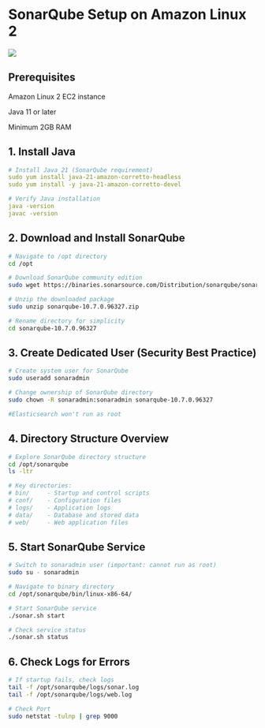 # SonarQube Setup on Amazon Linux 2

![](https://buddy.works/guides/covers/sonarqube/sonarqube-share.png)

## Prerequisites

Amazon Linux 2 EC2 instance

Java 11 or later

Minimum 2GB RAM

## 1. Install Java

```yaml
# Install Java 21 (SonarQube requirement)
sudo yum install java-21-amazon-corretto-headless
sudo yum install -y java-21-amazon-corretto-devel

# Verify Java installation
java -version
javac -version
```

## 2. Download and Install SonarQube

```bash
# Navigate to /opt directory
cd /opt

# Download SonarQube community edition
sudo wget https://binaries.sonarsource.com/Distribution/sonarqube/sonarqube-10.7.0.96327.zip

# Unzip the downloaded package
sudo unzip sonarqube-10.7.0.96327.zip

# Rename directory for simplicity
cd sonarqube-10.7.0.96327
```

## 3. Create Dedicated User (Security Best Practice)

```bash
# Create system user for SonarQube
sudo useradd sonaradmin

# Change ownership of SonarQube directory
sudo chown -R sonaradmin:sonaradmin sonarqube-10.7.0.96327

#Elasticsearch won't run as root
```

## 4. Directory Structure Overview

```bash
# Explore SonarQube directory structure
cd /opt/sonarqube
ls -ltr

# Key directories:
# bin/     - Startup and control scripts
# conf/    - Configuration files
# logs/    - Application logs
# data/    - Database and stored data
# web/     - Web application files
```

## 5. Start SonarQube Service

```bash
# Switch to sonaradmin user (important: cannot run as root)
sudo su - sonaradmin

# Navigate to binary directory
cd /opt/sonarqube/bin/linux-x86-64/

# Start SonarQube service
./sonar.sh start

# Check service status
./sonar.sh status
```

## 6. Check Logs for Errors

```bash
# If startup fails, check logs
tail -f /opt/sonarqube/logs/sonar.log
tail -f /opt/sonarqube/logs/web.log

# Check Port
sudo netstat -tulnp | grep 9000
```
